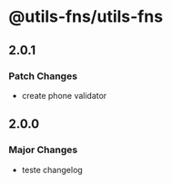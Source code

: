 # @utils-fns/utils-fns

## 2.0.1

### Patch Changes

- create phone validator

## 2.0.0

### Major Changes

- teste changelog
